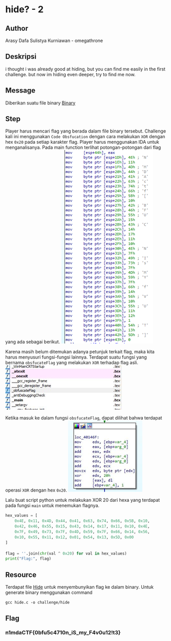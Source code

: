 # hide? - 2

## Author
Arasy Dafa Sulistya Kurniawan - omegathrone

## Deskripsi
i thought i was already good at hiding, but you can find me easily in the first challenge. but now im hiding even deeper, try to find me now.

## Message
Diberikan suatu file binary [Binary](challenge/hide)

## Step
Player harus mencari flag yang berada dalam file binary tersebut. Challenge kali ini menggunakan `Code Obsfucation` dengan cara melakukan `XOR` dengan hex `0x20` pada setiap karakter flag. Player harus menggunakan IDA untuk menganalisanya. Pada main function terlihat potongan-potongan dari flag yang ada sebagai berikut.
![Main Function](main_function.png)

Karena masih belum ditemukan adanya petunjuk terkait flag, maka kita harus menyusuri fungsi-fungsi lainnya. Terdapat suatu fungsi yang bernama `obsfucateFlag` yang melakukan `XOR` terhadap flag asli. 
![Obsfucate Flag](obsfucate_flag.png)

Ketika masuk ke dalam fungsi `obsfucateFlag`, dapat dilihat bahwa terdapat operasi `XOR` dengan hex `0x20`.
![XOR 20](xor_20.png)

Lalu buat script python untuk melakukan XOR 20 dari hexa yang terdapat pada fungsi `main` untuk menemukan flagnya.
```python
hex_values = [
    0x4E, 0x11, 0x4D, 0x44, 0x41, 0x63, 0x74, 0x66, 0x5B, 0x10,
    0x42, 0x46, 0x55, 0x15, 0x43, 0x14, 0x17, 0x11, 0x10, 0x4E,
    0x7F, 0x49, 0x73, 0x7F, 0x4D, 0x59, 0x7F, 0x66, 0x14, 0x56,
    0x10, 0x55, 0x11, 0x12, 0x01, 0x54, 0x13, 0x5D, 0x00
]

flag = ''.join(chr(val ^ 0x20) for val in hex_values)
print("Flag:", flag)
```

## Resource
Terdapat file [Hide](source/hide.c) untuk menyembunyikan flag ke dalam binary. Untuk generate binary menggunakan command 
```shell
gcc hide.c -o challenge/hide
```

## Flag
### n1mdaCTF{0bfu5c4710n_iS_my_F4v0u12!t3}  